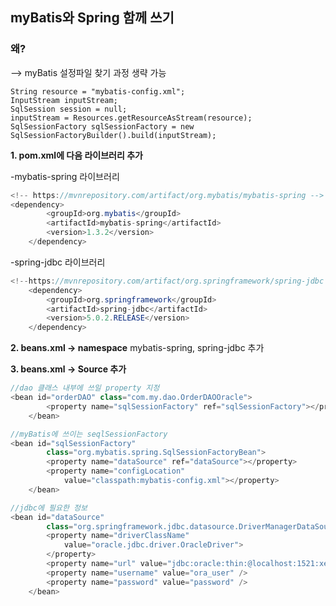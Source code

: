 ## myBatis와 Spring 함께 쓰기

 ###  왜?   
 --> myBatis 설정파일 찾기 과정 생략 가능

    String resource = "mybatis-config.xml"; 		
    InputStream inputStream; 		
    SqlSession session = null; 		
    inputStream = Resources.getResourceAsStream(resource); 			 
    SqlSessionFactory sqlSessionFactory = new  SqlSessionFactoryBuilder().build(inputStream);


**1. pom.xml에 다음 라이브러리 추가**

-mybatis-spring 라이브러리
```java
<!-- https://mvnrepository.com/artifact/org.mybatis/mybatis-spring -->
<dependency>
        <groupId>org.mybatis</groupId>
        <artifactId>mybatis-spring</artifactId>
        <version>1.3.2</version>
    </dependency>
```
-spring-jdbc 라이브러리
```java
<!--https://mvnrepository.com/artifact/org.springframework/spring-jdbc -->
    <dependency>
        <groupId>org.springframework</groupId>
        <artifactId>spring-jdbc</artifactId>
        <version>5.0.2.RELEASE</version>
    </dependency>
```
**2. beans.xml -> namespace**
mybatis-spring, spring-jdbc 추가

**3. beans.xml -> Source 추가**
```java
//dao 클래스 내부에 쓰일 property 지정
<bean id="orderDAO" class="com.my.dao.OrderDAOOracle">
		<property name="sqlSessionFactory" ref="sqlSessionFactory"></property>
	</bean>

//myBatis에 쓰이는 seqlSessionFactory
<bean id="sqlSessionFactory"
		class="org.mybatis.spring.SqlSessionFactoryBean">
		<property name="dataSource" ref="dataSource"></property>
		<property name="configLocation"
			value="classpath:mybatis-config.xml"></property>
	</bean>

//jdbc에 필요한 정보
<bean id="dataSource"
		class="org.springframework.jdbc.datasource.DriverManagerDataSource">
		<property name="driverClassName"
			value="oracle.jdbc.driver.OracleDriver">
		</property>
		<property name="url" value="jdbc:oracle:thin:@localhost:1521:xe" />
		<property name="username" value="ora_user" />
		<property name="password" value="password" />
	</bean>

```
<!--stackedit_data:
eyJoaXN0b3J5IjpbLTMzOTE2NjcxMiw4ODc5MTc1OTksMTQwMD
M3NTIwNCwxNTE3MDY1NTUsMTgwNjYwOTk0Myw1NTQyNTg1Miwt
MTAxODUwMDg2MCwxNzYwMDczMjcyLC04NDI0NzA0NjMsLTgyOT
A4NjUyNywtODg4NDM2NzgxXX0=
-->